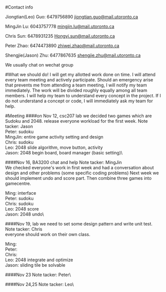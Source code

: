 #Contact info


Jiongtian(Leo) Guo:
6479756890
jiongtian.guo@mail.utoronto.ca

MingJin Lu:
6043757778
mingjin.lu@mail.utoronto.ca

Chris Sun:
6478931235
Hongyi.sun@mail.utoronto.ca

Peter Zhao:
6474473890
zhiwei.zhao@mail.utoronto.ca

Shengjie(Jason) Zhu:
6477867635
shengjie.zhu@mail.utoronto.ca

We usually chat on wechat group

#What we should do!
I will get my allotted work done on time.
I will attend every team meeting and actively participate.
Should an emergency arise that prevents me from attending a team meeting, I will notify my team immediately.
The work will be divided roughly equally among all team members.
I will help my team to understand every concept in the project.
If I do not understand a concept or code, I will immediately ask my team for help.

#Meeting
####on Nov 12, csc207 lab
we decided two games which are Sudoku and 2048.
release everyone workload for the first week. 
Note tacker: Jason\
Peter: sudoku\
MingJin: entire game activity setting and design\
Chris: sudoku\
Leo: 2048 slide algorithm, move button, activity\
Jason: 2048 begin board, board manager (basic setting)\

####Nov 16, BA3200
chat and help
Note tacker: MingJin\
We checked everyone's work in first week and had a conversation about design and other problems (some specific coding problems)
Next week we should implement undo and score part. Then combine three games into gamecentre.

Ming: interface\
Peter: sudoku\
Chris: sudoku\
Leo: 2048 score\
Jason: 2048 undo\

####Nov 19, lab
we need to set some design pattern and write unit test.
Note tacker: Chris\
everyone should work on their own class. 

Ming: \
Peter: \
Chris: \
Leo: 2048 integrate and optimize\
Jason: sliding tile be solvable


####Nov 23 
Note tacker: Peter\



####Nov 24,25 
Note tacker: Leo\

